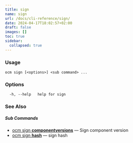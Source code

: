 ```yaml
---
title: sign
name: sign
url: /docs/cli-reference/sign/
date: 2024-04-17T18:02:57+02:00
draft: false
images: []
toc: true
sidebar:
  collapsed: true
---
```

### Usage

```
ocm sign [<options>] <sub command> ...
```

### Options

```
  -h, --help   help for sign
```

### See Also



##### Sub Commands

* [ocm sign <b>componentversions</b>](/docs/cli-reference/sign/componentversions)	 &mdash; Sign component version
* [ocm sign <b>hash</b>](/docs/cli-reference/sign/hash)	 &mdash; sign hash

